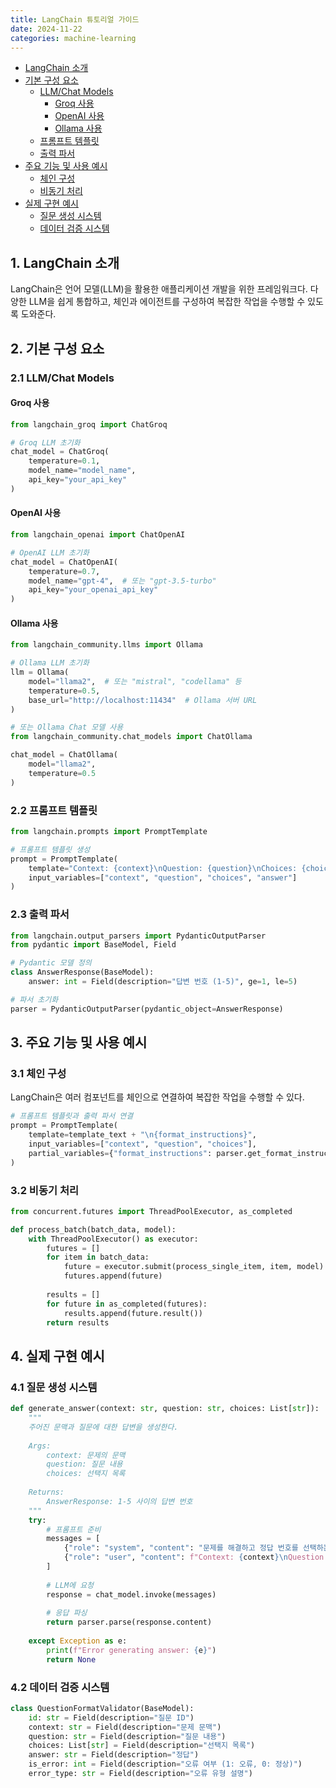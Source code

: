 ```yaml
---
title: LangChain 튜토리얼 가이드
date: 2024-11-22
categories: machine-learning
---
```

<!-- TOC -->

- [LangChain 소개](#langchain-%EC%86%8C%EA%B0%9C)
- [기본 구성 요소](#%EA%B8%B0%EB%B3%B8-%EA%B5%AC%EC%84%B1-%EC%9A%94%EC%86%8C)
    - [LLM/Chat Models](#llmchat-models)
        - [Groq 사용](#groq-%EC%82%AC%EC%9A%A9)
        - [OpenAI 사용](#openai-%EC%82%AC%EC%9A%A9)
        - [Ollama 사용](#ollama-%EC%82%AC%EC%9A%A9)
    - [프롬프트 템플릿](#%ED%94%84%EB%A1%AC%ED%94%84%ED%8A%B8-%ED%85%9C%ED%94%8C%EB%A6%BF)
    - [출력 파서](#%EC%B6%9C%EB%A0%A5-%ED%8C%8C%EC%84%9C)
- [주요 기능 및 사용 예시](#%EC%A3%BC%EC%9A%94-%EA%B8%B0%EB%8A%A5-%EB%B0%8F-%EC%82%AC%EC%9A%A9-%EC%98%88%EC%8B%9C)
    - [체인 구성](#%EC%B2%B4%EC%9D%B8-%EA%B5%AC%EC%84%B1)
    - [비동기 처리](#%EB%B9%84%EB%8F%99%EA%B8%B0-%EC%B2%98%EB%A6%AC)
- [실제 구현 예시](#%EC%8B%A4%EC%A0%9C-%EA%B5%AC%ED%98%84-%EC%98%88%EC%8B%9C)
    - [질문 생성 시스템](#%EC%A7%88%EB%AC%B8-%EC%83%9D%EC%84%B1-%EC%8B%9C%EC%8A%A4%ED%85%9C)
    - [데이터 검증 시스템](#%EB%8D%B0%EC%9D%B4%ED%84%B0-%EA%B2%80%EC%A6%9D-%EC%8B%9C%EC%8A%A4%ED%85%9C)

<!-- /TOC -->

## 1. LangChain 소개
LangChain은 언어 모델(LLM)을 활용한 애플리케이션 개발을 위한 프레임워크다. 다양한 LLM을 쉽게 통합하고, 체인과 에이전트를 구성하여 복잡한 작업을 수행할 수 있도록 도와준다.

## 2. 기본 구성 요소

### 2.1 LLM/Chat Models

#### Groq 사용
```python
from langchain_groq import ChatGroq

# Groq LLM 초기화
chat_model = ChatGroq(
    temperature=0.1,
    model_name="model_name",
    api_key="your_api_key"
)
```

#### OpenAI 사용
```python
from langchain_openai import ChatOpenAI

# OpenAI LLM 초기화
chat_model = ChatOpenAI(
    temperature=0.7,
    model_name="gpt-4",  # 또는 "gpt-3.5-turbo"
    api_key="your_openai_api_key"
)
```

#### Ollama 사용
```python
from langchain_community.llms import Ollama

# Ollama LLM 초기화
llm = Ollama(
    model="llama2",  # 또는 "mistral", "codellama" 등
    temperature=0.5,
    base_url="http://localhost:11434"  # Ollama 서버 URL
)

# 또는 Ollama Chat 모델 사용
from langchain_community.chat_models import ChatOllama

chat_model = ChatOllama(
    model="llama2",
    temperature=0.5
)
```

### 2.2 프롬프트 템플릿
```python
from langchain.prompts import PromptTemplate

# 프롬프트 템플릿 생성
prompt = PromptTemplate(
    template="Context: {context}\nQuestion: {question}\nChoices: {choices}\nAnswer: {answer}",
    input_variables=["context", "question", "choices", "answer"]
)
```

### 2.3 출력 파서
```python
from langchain.output_parsers import PydanticOutputParser
from pydantic import BaseModel, Field

# Pydantic 모델 정의
class AnswerResponse(BaseModel):
    answer: int = Field(description="답변 번호 (1-5)", ge=1, le=5)

# 파서 초기화
parser = PydanticOutputParser(pydantic_object=AnswerResponse)
```

## 3. 주요 기능 및 사용 예시

### 3.1 체인 구성
LangChain은 여러 컴포넌트를 체인으로 연결하여 복잡한 작업을 수행할 수 있다.

```python
# 프롬프트 템플릿과 출력 파서 연결
prompt = PromptTemplate(
    template=template_text + "\n{format_instructions}",
    input_variables=["context", "question", "choices"],
    partial_variables={"format_instructions": parser.get_format_instructions()}
)
```

### 3.2 비동기 처리
```python
from concurrent.futures import ThreadPoolExecutor, as_completed

def process_batch(batch_data, model):
    with ThreadPoolExecutor() as executor:
        futures = []
        for item in batch_data:
            future = executor.submit(process_single_item, item, model)
            futures.append(future)
        
        results = []
        for future in as_completed(futures):
            results.append(future.result())
        return results
```

## 4. 실제 구현 예시

### 4.1 질문 생성 시스템
```python
def generate_answer(context: str, question: str, choices: List[str]):
    """
    주어진 문맥과 질문에 대한 답변을 생성한다.
    
    Args:
        context: 문제의 문맥
        question: 질문 내용
        choices: 선택지 목록
    
    Returns:
        AnswerResponse: 1-5 사이의 답변 번호
    """
    try:
        # 프롬프트 준비
        messages = [
            {"role": "system", "content": "문제를 해결하고 정답 번호를 선택하는 assistant다."},
            {"role": "user", "content": f"Context: {context}\nQuestion: {question}\nChoices: {choices}"}
        ]
        
        # LLM에 요청
        response = chat_model.invoke(messages)
        
        # 응답 파싱
        return parser.parse(response.content)
        
    except Exception as e:
        print(f"Error generating answer: {e}")
        return None
```

### 4.2 데이터 검증 시스템
```python
class QuestionFormatValidator(BaseModel):
    id: str = Field(description="질문 ID")
    context: str = Field(description="문제 문맥")
    question: str = Field(description="질문 내용")
    choices: List[str] = Field(description="선택지 목록")
    answer: str = Field(description="정답")
    is_error: int = Field(description="오류 여부 (1: 오류, 0: 정상)")
    error_type: str = Field(description="오류 유형 설명")
```